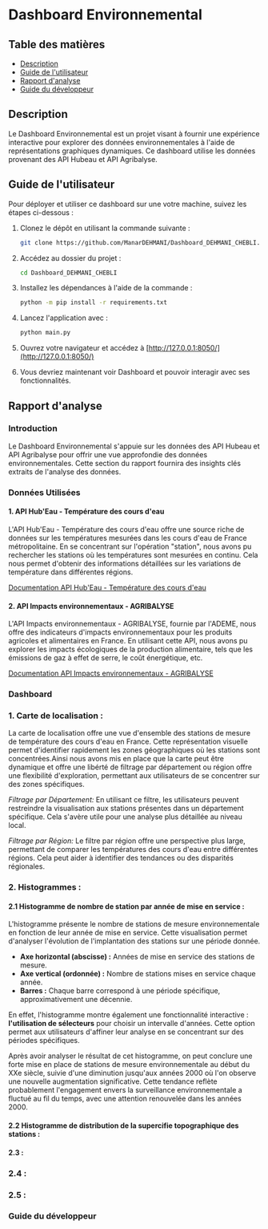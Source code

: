 # Dashboard Environnemental

## Table des matières

- [Description](#description)
- [Guide de l'utilisateur](#guide-de-lutilisateur)
- [Rapport d'analyse](#rapport-danalyse)
- [Guide du développeur](#guide-de-développeur)

## Description

Le Dashboard Environnemental est un projet visant à fournir une expérience interactive pour explorer des données environnementales à l'aide de représentations graphiques dynamiques. Ce dashboard utilise les données provenant des API Hubeau et API Agribalyse.

## Guide de l'utilisateur

Pour déployer et utiliser ce dashboard sur une votre machine, suivez les étapes ci-dessous :

1. Clonez le dépôt en utilisant la commande suivante :

   ```bash
   git clone https://github.com/ManarDEHMANI/Dashboard_DEHMANI_CHEBLI.git
   ```

2. Accédez au dossier du projet :

   ```bash
   cd Dashboard_DEHMANI_CHEBLI
   ```

3. Installez les dépendances à l'aide de la commande :

   ```bash
   python -m pip install -r requirements.txt
   ```

4. Lancez l'application avec :

   ```bash
   python main.py
   ```

5. Ouvrez votre navigateur et accédez à [http://127.0.0.1:8050/](http://127.0.0.1:8050/)

6. Vous devriez maintenant voir Dashboard et pouvoir interagir avec ses fonctionnalités.

## Rapport d'analyse

### Introduction

Le Dashboard Environnemental s'appuie sur les données des API Hubeau et API Agribalyse pour offrir une vue approfondie des données environnementales. Cette section du rapport fournira des insights clés extraits de l'analyse des données.

### Données Utilisées

#### 1. API Hub'Eau - Température des cours d'eau

L'API Hub'Eau - Température des cours d'eau offre une source riche de données sur les températures mesurées dans les cours d'eau de France métropolitaine. En se concentrant sur l'opération "station", nous avons pu rechercher les stations où les températures sont mesurées en continu. Cela nous permet d'obtenir des informations détaillées sur les variations de température dans différentes régions.

[Documentation API Hub'Eau - Température des cours d'eau](https://api.gouv.fr/documentation/api_hubeau_temperature_rivieres)

#### 2. API Impacts environnementaux - AGRIBALYSE

L'API Impacts environnementaux - AGRIBALYSE, fournie par l'ADEME, nous offre des indicateurs d'impacts environnementaux pour les produits agricoles et alimentaires en France. En utilisant cette API, nous avons pu explorer les impacts écologiques de la production alimentaire, tels que les émissions de gaz à effet de serre, le coût énergétique, etc.

[Documentation API Impacts environnementaux - AGRIBALYSE](https://api.gouv.fr/documentation/api_agribalyse)

### Dashboard

### 1. Carte de localisation :

La carte de localisation offre une vue d'ensemble des stations de mesure de température des cours d'eau en France. Cette représentation visuelle permet d'identifier rapidement les zones géographiques où les stations sont concentrées.Ainsi nous avons mis en place que la carte peut être dynamique et offre une libérté de filtrage par département ou région offre une flexibilité d'exploration, permettant aux utilisateurs de se concentrer sur des zones spécifiques.

_Filtrage par Département:_ En utilisant ce filtre, les utilisateurs peuvent restreindre la visualisation aux stations présentes dans un département spécifique. Cela s'avère utile pour une analyse plus détaillée au niveau local.

_Filtrage par Région:_ Le filtre par région offre une perspective plus large, permettant de comparer les températures des cours d'eau entre différentes régions. Cela peut aider à identifier des tendances ou des disparités régionales.

### 2. Histogrammes :

#### 2.1 Histogramme de nombre de station par année de mise en service :

L'histogramme présente le nombre de stations de mesure environnementale en fonction de leur année de mise en service. Cette visualisation permet d'analyser l'évolution de l'implantation des stations sur une période donnée.

- **Axe horizontal (abscisse) :** Années de mise en service des stations de mesure.
- **Axe vertical (ordonnée) :** Nombre de stations mises en service chaque année.
- **Barres :** Chaque barre correspond à une période spécifique, approximativement une décennie.

En effet, l'histogramme montre également une fonctionnalité interactive : **l'utilisation de sélecteurs** pour choisir un intervalle d'années. Cette option permet aux utilisateurs d'affiner leur analyse en se concentrant sur des périodes spécifiques.

Après avoir analyser le résultat de cet histogramme, on peut conclure une forte mise en place de stations de mesure environnementale au début du XXe siècle, suivie d'une diminution jusqu'aux années 2000 où l'on observe une nouvelle augmentation significative. Cette tendance reflète probablement l'engagement envers la surveillance environnementale a fluctué au fil du temps, avec une attention renouvelée dans les années 2000.

#### 2.2 Histogramme de distribution de la supercifie topographique des stations :

#### 2.3 :

### 2.4 :

### 2.5 :

### Guide du développeur
